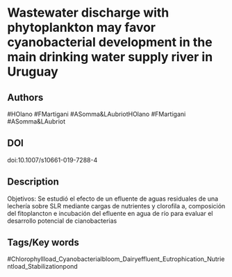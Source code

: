 # Wastewater discharge with phytoplankton may favor cyanobacterial development in the main drinking water supply river in Uruguay
## Authors
#HOlano #FMartigani #ASomma&LAubriotHOlano #FMartigani #ASomma&LAubriot 
## DOI
 doi:10.1007/s10661-019-7288-4 
## Description
Objetivos: Se estudió el efecto de un efluente de aguas residuales de una lechería sobre SLR mediante cargas de nutrientes y clorofila a, composición del fitoplancton e incubación del efluente en agua de río para evaluar el desarrollo potencial de cianobacterias
## Tags/Key words
#Chlorophyllload_Cyanobacterialbloom_Dairyeffluent_Eutrophication_Nutrientload_Stabilizationpond 